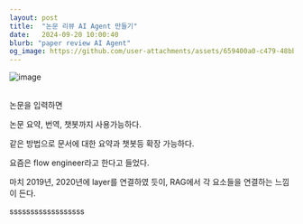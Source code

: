 ```yaml
---
layout: post
title:  "논문 리뷰 AI Agent 만들기"
date:   2024-09-20 10:00:40
blurb: "paper review AI Agent"
og_image: https://github.com/user-attachments/assets/659400a0-c479-48bb-bf2a-bf574c499510
---
```


![image](https://github.com/user-attachments/assets/659400a0-c479-48bb-bf2a-bf574c499510)
<br />
<br />


논문을 입력하면 

논문 요약, 번역, 챗봇까지 사용가능하다. 

같은 방법으로 문서에 대한 요약과 챗봇등 확장 가능하다. 

요즘은 flow engineer라고 한다고 들었다.

마치 2019년, 2020년에 layer를 연결하였 듯이, RAG에서 각 요소들을 연결하는 느낌이 든다.


ssssssssssssssssss